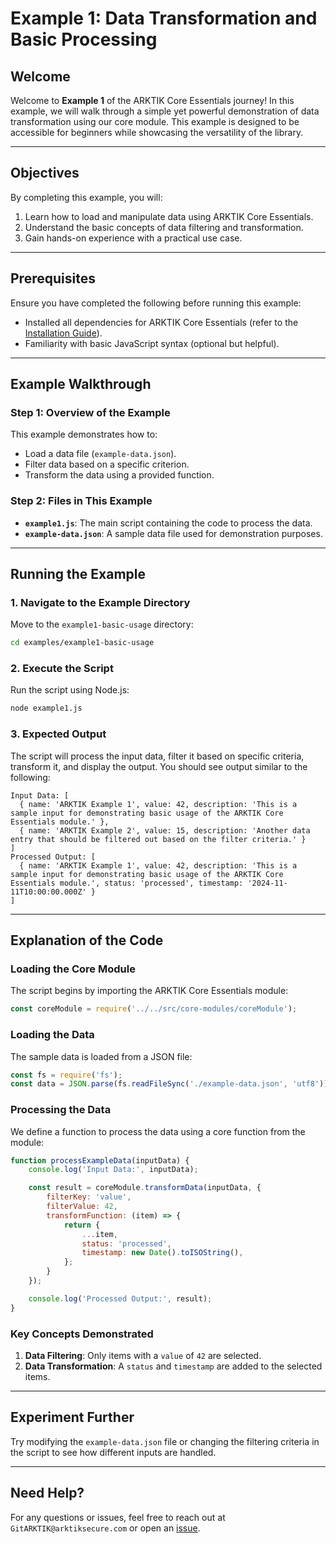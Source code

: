 # Example 1: Data Transformation and Basic Processing

## Welcome

Welcome to **Example 1** of the ARKTIK Core Essentials journey! In this example, we will walk through a simple yet powerful demonstration of data transformation using our core module. This example is designed to be accessible for beginners while showcasing the versatility of the library.

---

## Objectives

By completing this example, you will:
1. Learn how to load and manipulate data using ARKTIK Core Essentials.
2. Understand the basic concepts of data filtering and transformation.
3. Gain hands-on experience with a practical use case.

---

## Prerequisites

Ensure you have completed the following before running this example:
- Installed all dependencies for ARKTIK Core Essentials (refer to the [Installation Guide](../../docs/installation-guide.md)).
- Familiarity with basic JavaScript syntax (optional but helpful).

---

## Example Walkthrough

### Step 1: Overview of the Example

This example demonstrates how to:
- Load a data file (`example-data.json`).
- Filter data based on a specific criterion.
- Transform the data using a provided function.

### Step 2: Files in This Example

- **`example1.js`**: The main script containing the code to process the data.
- **`example-data.json`**: A sample data file used for demonstration purposes.

---

## Running the Example

### 1. Navigate to the Example Directory

Move to the `example1-basic-usage` directory:
```bash
cd examples/example1-basic-usage
```

### 2. Execute the Script

Run the script using Node.js:
```bash
node example1.js
```

### 3. Expected Output

The script will process the input data, filter it based on specific criteria, transform it, and display the output. You should see output similar to the following:

```
Input Data: [
  { name: 'ARKTIK Example 1', value: 42, description: 'This is a sample input for demonstrating basic usage of the ARKTIK Core Essentials module.' },
  { name: 'ARKTIK Example 2', value: 15, description: 'Another data entry that should be filtered out based on the filter criteria.' }
]
Processed Output: [
  { name: 'ARKTIK Example 1', value: 42, description: 'This is a sample input for demonstrating basic usage of the ARKTIK Core Essentials module.', status: 'processed', timestamp: '2024-11-11T10:00:00.000Z' }
]
```

---

## Explanation of the Code

### Loading the Core Module

The script begins by importing the ARKTIK Core Essentials module:
```javascript
const coreModule = require('../../src/core-modules/coreModule');
```

### Loading the Data

The sample data is loaded from a JSON file:
```javascript
const fs = require('fs');
const data = JSON.parse(fs.readFileSync('./example-data.json', 'utf8'));
```

### Processing the Data

We define a function to process the data using a core function from the module:
```javascript
function processExampleData(inputData) {
    console.log('Input Data:', inputData);

    const result = coreModule.transformData(inputData, {
        filterKey: 'value',
        filterValue: 42,
        transformFunction: (item) => {
            return {
                ...item,
                status: 'processed',
                timestamp: new Date().toISOString(),
            };
        }
    });

    console.log('Processed Output:', result);
}
```

### Key Concepts Demonstrated

1. **Data Filtering**: Only items with a `value` of `42` are selected.
2. **Data Transformation**: A `status` and `timestamp` are added to the selected items.

---

## Experiment Further

Try modifying the `example-data.json` file or changing the filtering criteria in the script to see how different inputs are handled.

---

## Need Help?

For any questions or issues, feel free to reach out at `GitARKTIK@arktiksecure.com` or open an [issue](https://github.com/ARKTIK-Initiative-SyntheticA-Hub/ARKTIK-Core-Essentials/issues).
